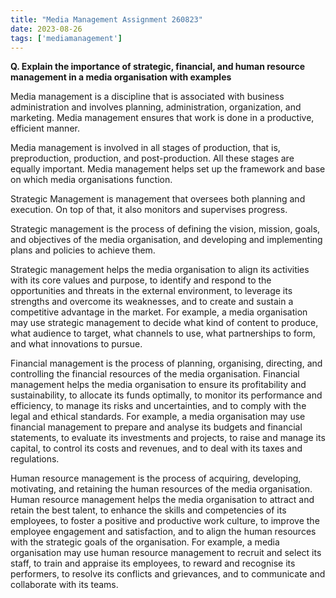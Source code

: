 ```yaml
---
title: "Media Management Assignment 260823"
date: 2023-08-26
tags: ['mediamanagement']
---
```


**Q. Explain the importance of strategic, financial, and human resource management in a  media organisation with examples**

Media management is a discipline that is associated with business administration and involves planning, administration, organization, and marketing. Media management ensures that work is done in a productive, efficient manner. 

Media management is involved in all stages of production, that is, preproduction, production, and post-production. All these stages are equally important. Media management helps set up the framework and base on which media organisations function. 

Strategic Management is management that oversees both planning and execution. On top of that, it also monitors and supervises progress. 

Strategic management is the process of defining the vision, mission, goals, and objectives of the media organisation, and developing and implementing plans and policies to achieve them. 

Strategic management helps the media organisation to align its activities with its core values and purpose, to identify and respond to the opportunities and threats in the external environment, to leverage its strengths and overcome its weaknesses, and to create and sustain a competitive advantage in the market. For example, a media organisation may use strategic management to decide what kind of content to produce, what audience to target, what channels to use, what partnerships to form, and what innovations to pursue.

Financial management is the process of planning, organising, directing, and controlling the financial resources of the media organisation. Financial management helps the media organisation to ensure its profitability and sustainability, to allocate its funds optimally, to monitor its performance and efficiency, to manage its risks and uncertainties, and to comply with the legal and ethical standards. For example, a media organisation may use financial management to prepare and analyse its budgets and financial statements, to evaluate its investments and projects, to raise and manage its capital, to control its costs and revenues, and to deal with its taxes and regulations.

Human resource management is the process of acquiring, developing, motivating, and retaining the human resources of the media organisation. Human resource management helps the media organisation to attract and retain the best talent, to enhance the skills and competencies of its employees, to foster a positive and productive work culture, to improve the employee engagement and satisfaction, and to align the human resources with the strategic goals of the organisation. For example, a media organisation may use human resource management to recruit and select its staff, to train and appraise its employees, to reward and recognise its performers, to resolve its conflicts and grievances, and to communicate and collaborate with its teams.